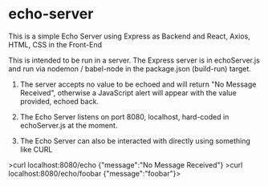 # echo-server


This is a simple Echo Server using Express as Backend and React, Axios, HTML, CSS in the Front-End

This is intended to be run in a server. The Express server is in echoServer.js and run via nodemon / babel-node in the package.json (build-run) target.

1) The server accepts no value to be echoed and will return "No Message Received", otherwise a JavaScript alert will appear with the value provided, echoed back.

2) The Echo Server listens on port 8080, localhost, hard-coded in echoServer.js at the moment.

3) The Echo Server can also be interacted with directly using something like CURL

&gt;curl localhost:8080/echo
{"message":"No Message Received"}
&gt;curl localhost:8080/echo/foobar
{"message":"foobar"}>
